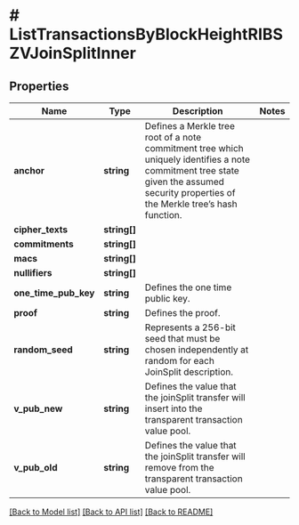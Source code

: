 # # ListTransactionsByBlockHeightRIBSZVJoinSplitInner

## Properties

Name | Type | Description | Notes
------------ | ------------- | ------------- | -------------
**anchor** | **string** | Defines a Merkle tree root of a note commitment tree which uniquely identifies a note commitment tree state given the assumed security properties of the Merkle tree’s  hash function. |
**cipher_texts** | **string[]** |  |
**commitments** | **string[]** |  |
**macs** | **string[]** |  |
**nullifiers** | **string[]** |  |
**one_time_pub_key** | **string** | Defines the one time public key. |
**proof** | **string** | Defines the proof. |
**random_seed** | **string** | Represents a 256-bit seed that must be chosen independently at random for each JoinSplit description. |
**v_pub_new** | **string** | Defines the value that the joinSplit transfer will insert into the transparent transaction value pool. |
**v_pub_old** | **string** | Defines the value that the joinSplit transfer will remove from the transparent transaction value pool. |

[[Back to Model list]](../../README.md#models) [[Back to API list]](../../README.md#endpoints) [[Back to README]](../../README.md)
